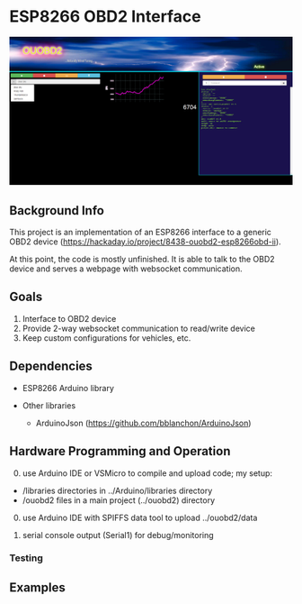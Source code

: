 # ESP8266 OBD2 Interface
![alt tag](https://raw.githubusercontent.com/flynnwt/ouobd2/master/ouobd2-capture.png)

## Background Info
This project is an implementation of an ESP8266 interface to a generic OBD2 device
(https://hackaday.io/project/8438-ouobd2-esp8266obd-ii). 

At this point, the code is mostly unfinished.  It is able to talk to the OBD2 device and
serves a webpage with websocket communication.

## Goals

1. Interface to OBD2 device
1. Provide 2-way websocket communication to read/write device
1. Keep custom configurations for vehicles, etc.

## Dependencies

* ESP8266 Arduino library

* Other libraries

  * ArduinoJson (https://github.com/bblanchon/ArduinoJson)
  
## Hardware Programming and Operation

0. use Arduino IDE or VSMicro to compile and upload code; my setup:
  * /libraries directories in ../Arduino/libraries directory
  * /ouobd2 files in a main project (../ouobd2) directory
 
0. use Arduino IDE with SPIFFS data tool to upload ../ouobd2/data  

0. serial console output (Serial1) for debug/monitoring

### Testing


## Examples


